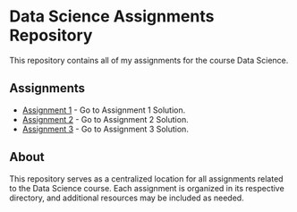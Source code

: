 # Data Science Assignments Repository

This repository contains all of my assignments for the course Data Science.

## Assignments

- [Assignment 1](/Assignment%201%20Solution) - Go to Assignment 1 Solution.
- [Assignment 2](/Assignment%202%20Solution) - Go to Assignment 2 Solution.
- [Assignment 3](/Assignment%203%20Solution) - Go to Assignment 3 Solution.



## About

This repository serves as a centralized location for all assignments related to the Data Science course. Each assignment is organized in its respective directory, and additional resources may be included as needed.
